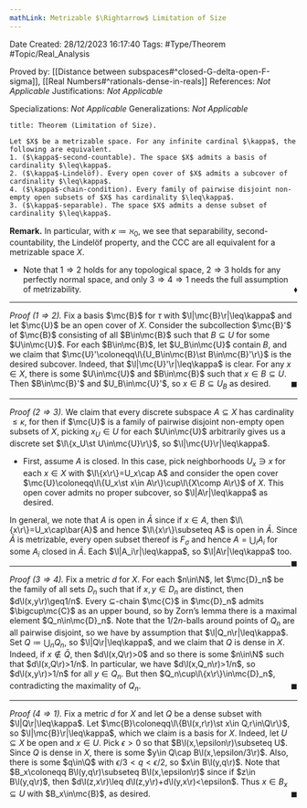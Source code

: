 ```yaml
---
mathLink: Metrizable $\Rightarrow$ Limitation of Size
---
```


<div class="topSpace"></div>

Date Created: 28/12/2023 16:17:40
Tags: #Type/Theorem #Topic/Real_Analysis

Proved by: [[Distance between subspaces#^closed-G-delta-open-F-sigma]], [[Real Numbers#^rationals-dense-in-reals]]
References: <i>Not Applicable</i>
Justifications: <i>Not Applicable</i>

Specializations: <i>Not Applicable</i>
Generalizations: <i>Not Applicable</i>

``` ad-Theorem
title: Theorem (Limitation of Size).

Let $X$ be a metrizable space. For any infinite cardinal $\kappa$, the following are equivalent.
1. ($\kappa$-second-countable). The space $X$ admits a basis of cardinality $\leq\kappa$.
2. ($\kappa$-Lindelöf). Every open cover of $X$ admits a subcover of cardinality $\leq\kappa$.
4. ($\kappa$-chain-condition). Every family of pairwise disjoint non-empty open subsets of $X$ has cardinality $\leq\kappa$.
3. ($\kappa$-separable). The space $X$ admits a dense subset of cardinality $\leq\kappa$.

```

<b>Remark.</b> In particular, with $\kappa\coloneqq\aleph_0$, we see that separability, second-countability, the Lindelöf property, and the CCC are all equivalent for a metrizable space $X$.
* Note that $1\Rightarrow2$ holds for any topological space, $2\Rightarrow3$ holds for any perfectly normal space, and only $3\Rightarrow4\Rightarrow1$ needs the full assumption of metrizability.<span style="float:right;">$\blacklozenge$</span>

---

<i>Proof $(1\Rightarrow2)$.</i> Fix a basis $\mc{B}$ for $\tau$ with $\l|\mc{B}\r|\leq\kappa$ and let $\mc{U}$ be an open cover of $X$. Consider the subcollection $\mc{B}'$ of $\mc{B}$ consisting of all $B\in\mc{B}$ such that $B\subseteq U$ for some $U\in\mc{U}$. For each $B\in\mc{B}$, let $U_B\in\mc{U}$ contain $B$, and we claim that $\mc{U}'\coloneqq\l\{U_B\in\mc{B}\st B\in\mc{B}'\r\}$ is the desired subcover. Indeed, that $\l|\mc{U}'\r|\leq\kappa$ is clear. For any $x\in X$, there is some $U\in\mc{U}$ and $B\in\mc{B}$ such that $x\in B\subseteq U$. Then $B\in\mc{B}'$ and $U_B\in\mc{U}'$, so $x\in B\subseteq U_B$ as desired.<span style="float:right;">$\blacksquare$</span>

---


<i>Proof $(2\Rightarrow3)$.</i> We claim that every discrete subspace $A\subseteq X$ has cardinality $\leq\kappa$, for then if $\mc{U}$ is a family of pairwise disjoint non-empty open subsets of $X$, picking $x_U\in U$ for each $U\in\mc{U}$ arbitrarily gives us a discrete set $\l\{x_U\st U\in\mc{U}\r\}$, so $\l|\mc{U}\r|\leq\kappa$.
* First, assume $A$ is closed. In this case, pick neighborhoods $U_x\ni x$ for each $x\in X$ with $\l\{x\r\}=U_x\cap A$ and consider the open cover $\mc{U}\coloneqq\l\{U_x\st x\in A\r\}\cup\l\{X\comp A\r\}$ of $X$. This open cover admits no proper subcover, so $\l|A\r|\leq\kappa$ as desired.

In general, we note that $A$ is open in $\bar{A}$ since if $x\in A$, then $\l\{x\r\}=U_x\cap\bar{A}$ and hence $\l\{x\r\}\subseteq A$ is open in $\bar{A}$. Since $\bar{A}$ is metrizable, every open subset thereof is $F_\sigma$ and hence $A=\bigcup_iA_i$ for some $A_i$ closed in $\bar{A}$. Each $\l|A_i\r|\leq\kappa$, so $\l|A\r|\leq\kappa$ too.<span style="float:right;">$\blacksquare$</span>

---

<i>Proof $(3\Rightarrow4)$.</i> Fix a metric $d$ for $X$. For each $n\in\N$, let $\mc{D}_n$ be the family of all sets $D_n$ such that if $x,y\in D_n$ are distinct, then $d\l(x,y\r)\geq1/n$. Every $\subseteq$-chain $\mc{C}$ in $\mc{D}_n$ admits $\bigcup\mc{C}$ as an upper bound, so by Zorn’s lemma there is a maximal element $Q_n\in\mc{D}_n$. Note that the $1/2n$-balls around points of $Q_n$ are all pairwise disjoint, so we have by assumption that $\l|Q_n\r|\leq\kappa$. Set $Q\coloneqq\bigcup_nQ_n$, so $\l|Q\r|\leq\kappa$, and we claim that $Q$ is dense in $X$. Indeed, if $x\not\in\bar{Q}$, then $d\l(x,Q\r)>0$ and so there is some $n\in\N$ such that $d\l(x,Q\r)>1/n$. In particular, we have $d\l(x,Q_n\r)>1/n$, so $d\l(x,y\r)>1/n$ for all $y\in Q_n$. But then $Q_n\cup\l\{x\r\}\in\mc{D}_n$, contradicting the maximality of $Q_n$.<span style="float:right;">$\blacksquare$</span>

---

<i>Proof $(4\Rightarrow1)$.</i> Fix a metric $d$ for $X$ and let $Q$ be a dense subset with $\l|Q\r|\leq\kappa$. Let $\mc{B}\coloneqq\l\{B\l(x,r\r)\st x\in Q,r\in\Q\r\}$, so $\l|\mc{B}\r|\leq\kappa$, which we claim is a basis for $X$. Indeed, let $U\subseteq X$ be open and $x\in U$. Pick $\epsilon>0$ so that $B\l(x,\epsilon\r)\subseteq U$. Since $Q$ is dense in $X$, there is some $y\in Q\cap B\l(x,\epsilon/3\r)$. Also, there is some $q\in\Q$ with $\epsilon/3<q<\epsilon/2$, so $x\in B\l(y,q\r)$. Note that $B_x\coloneqq B\l(y,q\r)\subseteq B\l(x,\epsilon\r)$ since if $z\in B\l(y,q\r)$, then $d\l(z,x\r)\leq d\l(z,y\r)+d\l(y,x\r)<\epsilon$. Thus $x\in B_x\subseteq U$ with $B_x\in\mc{B}$, as desired.<span style="float:right;">$\blacksquare$</span>
